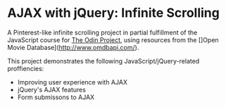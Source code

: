 # AJAX with jQuery: Infinite Scrolling 

A Pinterest-like infinite scrolling project in partial fulfillment of the JavaScript course for [The Odin Project](http://www.theodinproject.com/courses/javascript-and-jquery/lessons/infinite-scroll-and-submitting-a-form-with-ajax), using resources from the []Open Movie Database](http://www.omdbapi.com/).

This project demonstrates the following JavaScript/jQuery-related proffiencies:

* Improving user experience with AJAX
* jQuery's AJAX features
* Form submissons to AJAX
